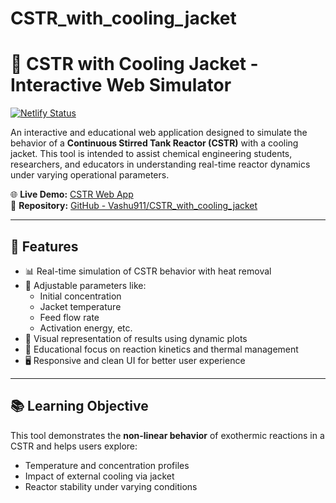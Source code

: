 # CSTR_with_cooling_jacket
# 🔬 CSTR with Cooling Jacket - Interactive Web Simulator

[![Netlify Status](https://api.netlify.com/api/v1/badges/abcdef12-3456-7890-abcd-1234567890ab/deploy-status)](https://astounding-pegasus-374f44.netlify.app/)

An interactive and educational web application designed to simulate the behavior of a **Continuous Stirred Tank Reactor (CSTR)** with a cooling jacket. This tool is intended to assist chemical engineering students, researchers, and educators in understanding real-time reactor dynamics under varying operational parameters.

🌐 **Live Demo:** [CSTR Web App](https://astounding-pegasus-374f44.netlify.app/)  
📁 **Repository:** [GitHub - Vashu911/CSTR_with_cooling_jacket](https://github.com/Vashu911/CSTR_with_cooling_jacket)

---

## 📌 Features

- 📊 Real-time simulation of CSTR behavior with heat removal
- 🔧 Adjustable parameters like:
  - Initial concentration
  - Jacket temperature
  - Feed flow rate
  - Activation energy, etc.
- 🧮 Visual representation of results using dynamic plots
- 🧠 Educational focus on reaction kinetics and thermal management
- 🖥️ Responsive and clean UI for better user experience

---

## 📚 Learning Objective

This tool demonstrates the **non-linear behavior** of exothermic reactions in a CSTR and helps users explore:

- Temperature and concentration profiles
- Impact of external cooling via jacket
- Reactor stability under varying conditions



